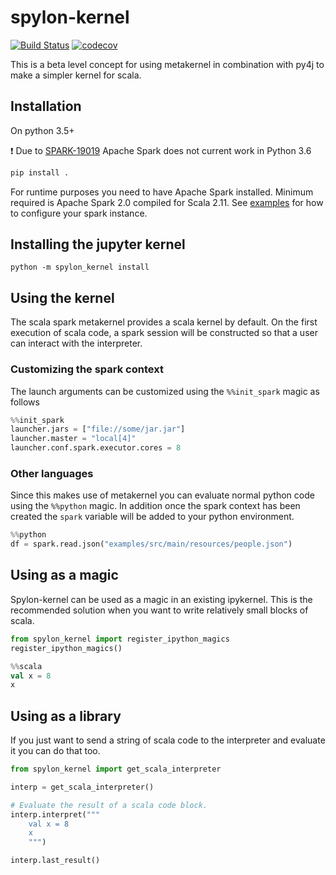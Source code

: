 # spylon-kernel
[![Build Status](https://travis-ci.org/mariusvniekerk/spylon-kernel.svg?branch=master)](https://travis-ci.org/mariusvniekerk/spylon-kernel)
[![codecov](https://codecov.io/gh/mariusvniekerk/spylon-kernel/branch/master/graph/badge.svg)](https://codecov.io/gh/mariusvniekerk/spylon-kernel)

This is a beta level concept for using metakernel in combination with py4j to make a simpler kernel for scala.

## Installation

On python 3.5+

:exclamation: Due to [SPARK-19019](https://issues.apache.org/jira/browse/SPARK-19019) Apache Spark does not current work
 in Python 3.6

```bash
pip install .
```

For runtime purposes you need to have Apache Spark installed.  Minimum required is Apache Spark 2.0 compiled for Scala 2.11.
See [examples](./examples/basic_example.ipynb) for how to configure your spark instance.

## Installing the jupyter kernel

```
python -m spylon_kernel install
```

## Using the kernel

The scala spark metakernel provides a scala kernel by default. On the first execution of scala code, a spark session
will be constructed so that a user can interact with the interpreter.

### Customizing the spark context

The launch arguments can be customized using the `%%init_spark` magic as follows

```python
%%init_spark
launcher.jars = ["file://some/jar.jar"]
launcher.master = "local[4]"
launcher.conf.spark.executor.cores = 8
```

### Other languages

Since this makes use of metakernel you can evaluate normal python code using the `%%python` magic.  In addition once 
the spark context has been created the `spark` variable will be added to your python environment.

```python
%%python
df = spark.read.json("examples/src/main/resources/people.json")
```

## Using as a magic

Spylon-kernel can be used as a magic in an existing ipykernel.  This is the recommended solution when you want to write
relatively small blocks of scala.

```python
from spylon_kernel import register_ipython_magics
register_ipython_magics()
```

```scala
%%scala
val x = 8
x
```

## Using as a library

If you just want to send a string of scala code to the interpreter and evaluate it you can
do that too.

```python
from spylon_kernel import get_scala_interpreter

interp = get_scala_interpreter()

# Evaluate the result of a scala code block.
interp.interpret("""
    val x = 8
    x
    """)

interp.last_result()
```
